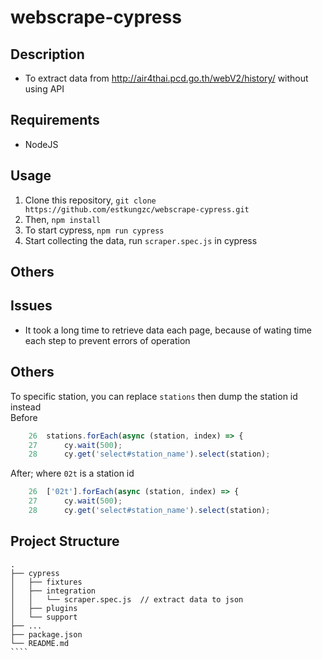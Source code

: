 # webscrape-cypress

## Description

-   To extract data from http://air4thai.pcd.go.th/webV2/history/ without using API

## Requirements

-   NodeJS

## Usage

1. Clone this repository, `git clone https://github.com/estkungzc/webscrape-cypress.git`
2. Then, `npm install`
3. To start cypress, `npm run cypress`
4. Start collecting the data, run `scraper.spec.js` in cypress

## Others

## Issues

-   It took a long time to retrieve data each page, because of wating time each step to prevent errors of operation

## Others

To specific station, you can replace `stations` then dump the station id instead \
Before

```js
    26	stations.forEach(async (station, index) => {
    27		cy.wait(500);
    28		cy.get('select#station_name').select(station);
```

After; where `02t` is a station id

```js
    26	['02t'].forEach(async (station, index) => {
    27		cy.wait(500);
    28		cy.get('select#station_name').select(station);
```

## Project Structure

    .
    ├── cypress
    │   ├── fixtures
    │   ├── integration
    │   │   └── scraper.spec.js  // extract data to json
    │   ├── plugins
    │   └── support
    ├── ...
    ├── package.json
    └── README.md
    ````

```

```
